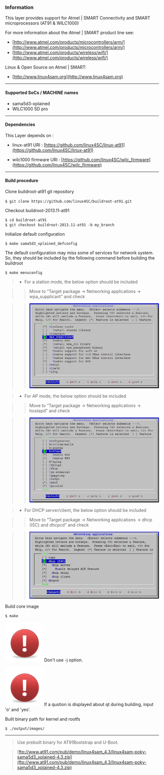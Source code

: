 ### Information
This layer provides support for Atmel | SMART Connectivity and SMART microprocessors (AT91 & WILC1000)

For more information about the Atmel | SMART product line see:
* [http://www.atmel.com/products/microcontrollers/arm/](http://www.atmel.com/products/microcontrollers/arm/)
* [http://www.atmel.com/products/wireless/wifi/](http://www.atmel.com/products/wireless/wifi/)

Linux & Open Source on Atmel | SMART:
* [http://www.linux4sam.org](http://www.linux4sam.org)

***

#### Supported SoCs / MACHINE names
* sama5d3-xplained
* WILC1000 SD pro

***

#### Dependencies
This Layer depends on :
* linux-at91
URI : [https://github.com/linux4SC/linux-at91](https://github.com/linux4SC/linux-at91)

* wilc1000 firmware
URI : [https://github.com/linux4SC/wilc_firmware](https://github.com/linux4SC/wilc_firmware)

***

#### Build procedure
Clone buildroot-at91 git repository

`$ git clone https://github.com/linux4SC/buildroot-at91.git`

Checkout buildroot-2013.11-at91

~~~~
$ cd buildroot-at91
$ git checkout buildroot-2013.11-at91 -b my_branch
~~~~

Initialize default configuration

```
$ make sama5d3_xplained_defconfig
```

The default configuration may miss some of services for network system.  
So, they should be included by the following command before building the buildroot

~~~~
$ make menuconfig
~~~~

>* For a station mode, the below option should be included

>>Move to “Target package -> Networking applications -> wpa_supplicant” and check

>><img src="https://github.com/atmchrispark/Image/blob/master/supplicant.jpg" width="533" height="277"/>

>* For AP mode, the below option should be included

>>Move to “Target package -> Networking applications -> hostapd” and check

>><img src="https://github.com/atmchrispark/Image/blob/master/hostapd.jpg" width="533" height="277"/>

>* For DHCP server/client, the below option should be included

>>Move to “Target package -> Networking applications -> dhcp (ISC) and dhcpcd” and check

>>![](https://github.com/atmchrispark/Image/blob/master/dhcp.jpg)

Build core image

    $ make

![checkmark](https://github.com/atmchrispark/Image/blob/master/custion.png)Don't use -j option.

![checkmark](https://github.com/atmchrispark/Image/blob/master/custion.png)If a qustion is displayed about qt during building, input 'o' and 'yes'.


Built binary path for kernel and rootfs

    $ ./output/images/

***

>Use prebuilt binary for AT91Bootstrap and U-Boot.

>[ftp://www.at91.com/pub/demo/linux4sam_4.3/linux4sam-poky-sama5d3_xplained-4.3.zip](ftp://www.at91.com/pub/demo/linux4sam_4.3/linux4sam-poky-sama5d3_xplained-4.3.zip)

